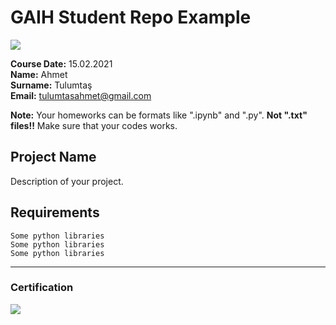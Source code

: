 # GAIH Student Repo Example
![](img/logo.png)

**Course Date:** 15.02.2021  
**Name:** Ahmet  
**Surname:** Tulumtaş  
**Email:** tulumtasahmet@gmail.com  

**Note:** Your homeworks can be formats like ".ipynb" and ".py". **Not ".txt" files!!** Make sure that your codes works.  

## Project Name
Description of your project.

## Requirements
```
Some python libraries
Some python libraries
Some python libraries
```
---

### Certification
![](img/certificate_ex.png)

